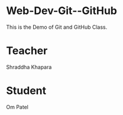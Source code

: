 # Web-Dev-Git--GitHub
This is the Demo of Git and GitHub Class.

# Teacher
Shraddha Khapara 

# Student 
Om Patel